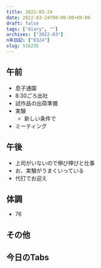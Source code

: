 ```yaml
---
title: 2022-03-24
date: 2022-03-24T00:00:00+09:00
draft: false
tags: ["diary", ""]
archives: ["2022-03"]
n年日記: ["0324"]
slug: 516235
---
```

## 午前
- 息子通園
- 8:30ごろ出社
- 試作品の出荷準備
- 実験
  - 新しい条件で
- ミーティング
## 午後
- 上司がいないので伸び伸びと仕事
- お、実験がうまくいっている
- 代打でお迎え
## 体調
- 76
## その他
## 今日のTabs